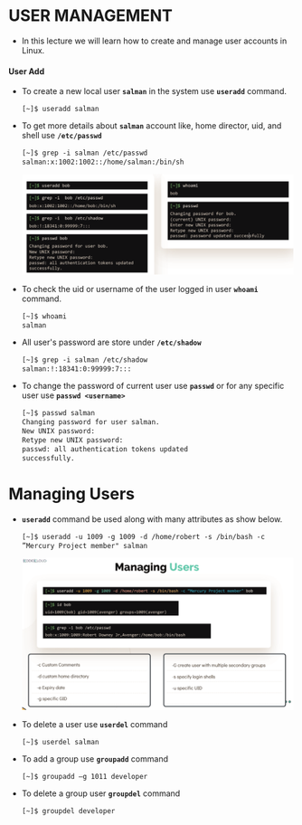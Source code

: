 # USER MANAGEMENT

  - In this lecture we will learn how to create and manage user accounts in Linux.

  #### User Add

  - To create a new local user **`salman`** in the system use **`useradd`** command.

    ```
    [~]$ useradd salman
    ```

  - To get more details about **`salman`** account like, home director, uid, and shell use **`/etc/passwd`**

    ```
    [~]$ grep -i salman /etc/passwd
    salman:x:1002:1002::/home/salman:/bin/sh
    ```

    ![useradd](../../images//useradd.PNG)
  
  - To check the uid or username of the user logged in user **`whoami`** command.

    ```
    [~]$ whoami
    salman
    ```

  - All user's password are store under **`/etc/shadow`**

    ```
    [~]$ grep -i salman /etc/shadow
    salman:!:18341:0:99999:7:::
    ```
 
  - To change the password of current user use **`passwd`** or for any specific user use **`passwd <username>`** 

    ```
    [~]$ passwd salman
    Changing password for user salman.
    New UNIX password:
    Retype new UNIX password:
    passwd: all authentication tokens updated
    successfully.
    ```

  # Managing Users

  - **`useradd`** command be used along with many attributes as show below.

    ```
    [~]$ useradd -u 1009 -g 1009 -d /home/robert -s /bin/bash -c ”Mercury Project member" salman
    ```

    ![manage](../../images//manage.PNG)
     
  - To delete a user use **`userdel`** command

    ```
    [~]$ userdel salman
    ```

  - To add a group use **`groupadd`** command 

    ```
    [~]$ groupadd –g 1011 developer
    ```

  - To delete a group user **`groupdel`** command

    ```
    [~]$ groupdel developer
    ``` 